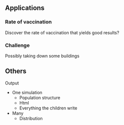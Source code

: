 ## Applications

### Rate of vaccination

Discover the rate of vaccination that yields good results?

### Challenge

Possibly taking down some buildings

## Others

Output
- One simulation
	- Population structure
	- Html
	- Everything the children write
- Many
	- Distribution
